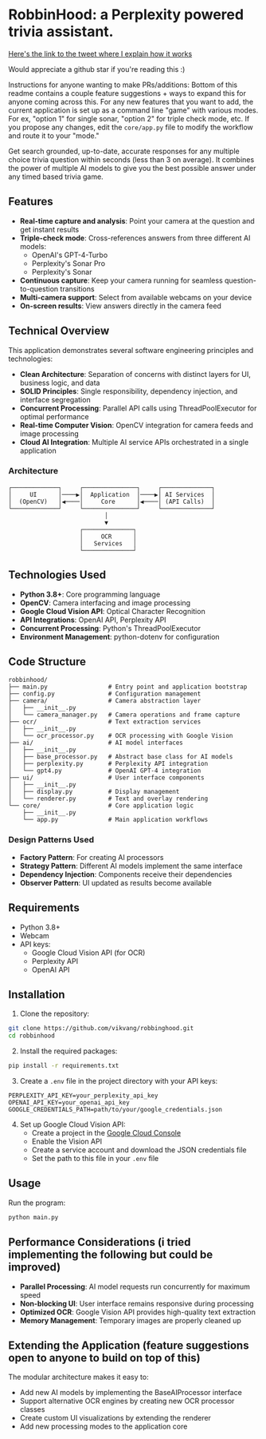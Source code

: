 
# RobbinHood: a Perplexity powered trivia assistant.

[Here's the link to the tweet where I explain how it works](https://x.com/vikvang1/status/1899154542291223028?s=46&t=kXMMVRmJirhTTP_CvHVf-w)

Would appreciate a github star if you're reading this :)

Instructions for anyone wanting to make PRs/additions: Bottom of this readme contains a couple feature suggestions + ways to expand this for anyone coming across this. 
For any new features that you want to add, the current application is set up as a command line "game" with various modes. For ex, "option 1" for single sonar, "option 2" for triple check mode, etc.
If you propose any changes, edit the ```core/app.py``` file to modify the workflow and route it to your "mode."

Get search grounded, up-to-date, accurate responses for any multiple choice trivia question within seconds (less than 3 on average). It combines the power of multiple AI models to give you the best possible answer under any timed based trivia game.

## Features

- **Real-time capture and analysis**: Point your camera at the question and get instant results
- **Triple-check mode**: Cross-references answers from three different AI models:
  - OpenAI's GPT-4-Turbo
  - Perplexity's Sonar Pro
  - Perplexity's Sonar
- **Continuous capture**: Keep your camera running for seamless question-to-question transitions
- **Multi-camera support**: Select from available webcams on your device
- **On-screen results**: View answers directly in the camera feed

## Technical Overview

This application demonstrates several software engineering principles and technologies:

- **Clean Architecture**: Separation of concerns with distinct layers for UI, business logic, and data
- **SOLID Principles**: Single responsibility, dependency injection, and interface segregation
- **Concurrent Processing**: Parallel API calls using ThreadPoolExecutor for optimal performance
- **Real-time Computer Vision**: OpenCV integration for camera feeds and image processing
- **Cloud AI Integration**: Multiple AI service APIs orchestrated in a single application

### Architecture

```
┌─────────────┐     ┌───────────────┐     ┌──────────────┐
│     UI      │────▶│  Application  │────▶│ AI Services  │
│  (OpenCV)   │◀────│     Core      │◀────│ (API Calls)  │
└─────────────┘     └───────────────┘     └──────────────┘
                           │
                           ▼
                    ┌──────────────┐
                    │     OCR      │
                    │   Services   │
                    └──────────────┘
```


## Technologies Used

- **Python 3.8+**: Core programming language
- **OpenCV**: Camera interfacing and image processing
- **Google Cloud Vision API**: Optical Character Recognition
- **API Integrations**: OpenAI API, Perplexity API
- **Concurrent Processing**: Python's ThreadPoolExecutor
- **Environment Management**: python-dotenv for configuration

## Code Structure

```
robbinhood/
├── main.py                 # Entry point and application bootstrap
├── config.py               # Configuration management
├── camera/                 # Camera abstraction layer
│   ├── __init__.py
│   └── camera_manager.py   # Camera operations and frame capture
├── ocr/                    # Text extraction services
│   ├── __init__.py
│   └── ocr_processor.py    # OCR processing with Google Vision
├── ai/                     # AI model interfaces
│   ├── __init__.py
│   ├── base_processor.py   # Abstract base class for AI models
│   ├── perplexity.py       # Perplexity API integration
│   └── gpt4.py             # OpenAI GPT-4 integration
├── ui/                     # User interface components
│   ├── __init__.py
│   ├── display.py          # Display management
│   └── renderer.py         # Text and overlay rendering
└── core/                   # Core application logic
    ├── __init__.py
    └── app.py              # Main application workflows
```

### Design Patterns Used

- **Factory Pattern**: For creating AI processors
- **Strategy Pattern**: Different AI models implement the same interface
- **Dependency Injection**: Components receive their dependencies
- **Observer Pattern**: UI updated as results become available

## Requirements

- Python 3.8+
- Webcam
- API keys:
  - Google Cloud Vision API (for OCR)
  - Perplexity API
  - OpenAI API

## Installation

1. Clone the repository:
```bash
git clone https://github.com/vikvang/robbinghood.git
cd robbinhood
```

2. Install the required packages:
```bash
pip install -r requirements.txt
```

3. Create a `.env` file in the project directory with your API keys:
```
PERPLEXITY_API_KEY=your_perplexity_api_key
OPENAI_API_KEY=your_openai_api_key
GOOGLE_CREDENTIALS_PATH=path/to/your/google_credentials.json
```

4. Set up Google Cloud Vision API:
   - Create a project in the [Google Cloud Console](https://console.cloud.google.com/)
   - Enable the Vision API
   - Create a service account and download the JSON credentials file
   - Set the path to this file in your `.env` file

## Usage

Run the program:
```bash
python main.py
```

## Performance Considerations (i tried implementing the following but could be improved)

- **Parallel Processing**: AI model requests run concurrently for maximum speed
- **Non-blocking UI**: User interface remains responsive during processing
- **Optimized OCR**: Google Vision API provides high-quality text extraction
- **Memory Management**: Temporary images are properly cleaned up

## Extending the Application (feature suggestions open to anyone to build on top of this)

The modular architecture makes it easy to:

- Add new AI models by implementing the BaseAIProcessor interface
- Support alternative OCR engines by creating new OCR processor classes
- Create custom UI visualizations by extending the renderer
- Add new processing modes to the application core
